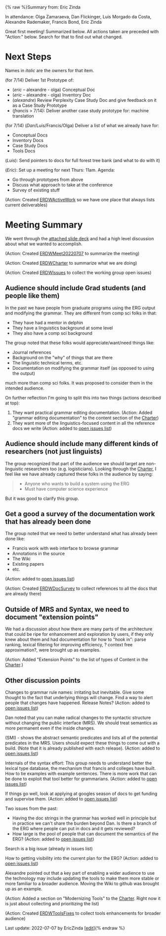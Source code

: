 {% raw %}Summary from: Eric Zinda

In attendance: Olga Zamaraeva, Dan Flickinger, Luis Morgado da Costa, Alexandre Rademaker, Francis Bond, Eric Zinda

Great first meeting! Summarized below. All actions taken are preceded with "Action:" below. Search for that to find out what changed.

# Next Steps
Names in *italic* are the owners for that item.

(for 7/14) Deliver 1st Prototype of:
- (*eric* – alexandre - olga) Conceptual Doc
- (*eric* – alexandre - olga) Inventory Doc
- (*alexandre*)  Review Perplexity Case Study Doc and give feedback on it as a Case Study Prototype
- (*francis* > 7/14): Deliver another case study prototype for: machine translation 

(for 7/14) (*Dan*/Luis/Francis/Olga) Deliver a list of what we already have for:
- Conceptual Docs
- Inventory Docs
- Case Study Docs
- Tools Docs

(*Luis*): Send pointers to docs for full forest tree bank (and what to do with it)

(*Eric*): Set up a meeting for next Thurs: 11am. Agenda:
- Go through prototypes from above
- Discuss what approach to take at the conference
- Survey of existing stuff

(Action: Created [ERDWActiveWork](https://blog.inductorsoftware.com/docsproto/missing/ERDWActiveWork) so we have one place that always lists current deliverables)

# Meeting Summary
We went through the [attached slide deck](https://github.com/delph-in/docs/files/9068049/ErgDocs2022-07-06.pptx) and had a high level discussion about what we wanted to accomplish.

(Action: Created [ERDWMeet20220707](https://blog.inductorsoftware.com/docsproto/missing/ERDWMeet20220707) to summarize the meeting)

(Action: Created [ERDWCharter](https://blog.inductorsoftware.com/docsproto/missing/ERDWCharter) to summarize what we are doing)

(Action: Created [ERDWIssues](https://blog.inductorsoftware.com/docsproto/missing/ERDWIssues) to collect the working group open issues)

## Audience should include Grad students (and people like them)
In the past we have people from graduate programs using the ERG output and modifying the grammar. They are different from comp sci folks in that:

- They have had a mentor in delphin
- They have a linguistics background at some level
- They also have a comp sci background

The group noted that these folks would appreciate/want/need things like:
- Journal references
- Background on the "why" of things that are there
- The linguistic technical terms, etc. 
- Documentation on modifying the grammar itself (as opposed to using the output)

much more than comp sci folks.  It was proposed to consider them in the intended audience.

On further reflection I'm going to split this into two things (actions described at top): 
1. They want practical grammar editing documentation. (Action: Added "grammar editing documentation" to the content section of the [Charter](https://blog.inductorsoftware.com/docsproto/missing/ERDWCharter))
2. They want more of the linguistics-focused content in all the reference docs we write (Action: added to [open issues list](https://blog.inductorsoftware.com/docsproto/missing/ERDWIssues))

## Audience should include many different kinds of researchers (not just linguists)
The group recognized that part of the audience we should target are non-linguistic researchers too (e.g. logisticians).
Looking through the [Charter](https://blog.inductorsoftware.com/docsproto/missing/ERDWCharter), I feel like we have already captured these folks in the audience by saying:
> - Anyone who wants to build a system using the ERG
> - Must have computer science experience


But it was good to clarify this group.

## Get a good a survey of the documentation work that has already been done
The group noted that we need to better understand what has already been done like:
- Francis work with web interface to browse grammar
- Annotations in the source
- The Wiki
- Existing papers 
- etc.

(Action: added to [open issues list](https://blog.inductorsoftware.com/docsproto/missing/ERDWIssues))

(Action: Created [ERDWDocSurvey](https://blog.inductorsoftware.com/docsproto/missing/ERDWDocSurvey) to collect references to all the docs that are already there)

## Outside of MRS and Syntax, we need to document "extension points"
We had a discussion about how there are many parts of the architecture that could be ripe for enhancement and exploration by users, if they only knew about them and had documentation for how to "hook in": parse ranking, lexical filtering for improving efficiency, ? context free approximation?, were brought up as examples.

(Action: Added "Extension Points" to the list of types of Content in the [Charter](https://blog.inductorsoftware.com/docsproto/missing/ERDWCharter).)

## Other discussion points
Changes to grammar rule names: irritating but inevitable. Give some thought to the fact that underlying things will change.  Find a way to alert people that changes have happened.  Release Notes? (Action: added to [open issues list](https://blog.inductorsoftware.com/docsproto/missing/ERDWIssues))

Dan noted that you can make radical changes to the syntactic structure without changing the public interface (MRS). We should treat semantics as more permanent even if the inside changes.

(SMI) - shows the abstract semantic predicates and lists all of the potential predicates in the MRS. Users should expect these things to come out with a build.  (Note that it is already published with each release).  (Action: added to [open issues list](https://blog.inductorsoftware.com/docsproto/missing/ERDWIssues))

Internals of the syntax effort: This group needs to understand better the lexical type database, the mechanism that francis and colleges have built.  How to tie examples with example sentences.  There is more work that can be done to exploit that tool better for grammarians. (Action: added to [open issues list](https://blog.inductorsoftware.com/docsproto/missing/ERDWIssues))

If things go well, look at applying at googles season of docs to get funding and supervise them.  (Action: added to [open issues list](https://blog.inductorsoftware.com/docsproto/missing/ERDWIssues))

Two issues from the past:
- Having the doc strings in the grammar has worked well in principle but in practice we can't share the burden beyond Dan.  Is there a branch of the ERG where people can put in docs and it gets reviewed?
- How large is the pool of people that can document the semantics of the ERG?
(Action: added to [open issues list](https://blog.inductorsoftware.com/docsproto/missing/ERDWIssues))

Search is a big issue (already in issues list)

How to getting visibility into the current plan for the ERG? (Action: added to [open issues list](https://blog.inductorsoftware.com/docsproto/missing/ERDWIssues))

Alexandre pointed out that a key part of enabling a wider audience to use the technology may include updating the tools to make them more stable or more familiar to a broader audience.  Moving the Wiki to github was brought up as an example.  

(Action: Added a section on "Modernizing Tools" to the [Charter](https://blog.inductorsoftware.com/docsproto/missing/ERDWCharter). Right now it is just about collecting and prioritizing the list)

(Action: Created [ERDWToolsFixes](https://blog.inductorsoftware.com/docsproto/missing/ERDWToolsFixes) to collect tools enhancements for broader audience)


Last update: 2022-07-07 by EricZinda [[edit](https://github.com/delph-in/docs/wiki/ERDWMeet20220707/_edit)]{% endraw %}